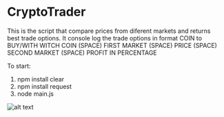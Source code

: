 # CryptoTrader
This is the script that compare prices from diferent markets and returns best trade options.
It console log the trade options in format COIN to BUY/WITH WITCH COIN (SPACE) FIRST MARKET (SPACE) PRICE (SPACE) SECOND MARKET (SPACE) PROFIT IN PERCENTAGE

To start:
1) npm install clear
2) npm install request
3) node main.js

![alt text](https://i.imgur.com/kwMCZ92.png)
